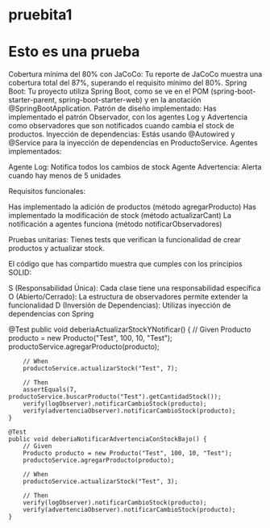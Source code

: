 # pruebita1

# Esto es una prueba





Cobertura mínima del 80% con JaCoCo: Tu reporte de JaCoCo muestra una cobertura total del 87%, superando el requisito mínimo del 80%.
Spring Boot: Tu proyecto utiliza Spring Boot, como se ve en el POM (spring-boot-starter-parent, spring-boot-starter-web) y en la anotación @SpringBootApplication.
Patrón de diseño implementado: Has implementado el patrón Observador, con los agentes Log y Advertencia como observadores que son notificados cuando cambia el stock de productos.
Inyección de dependencias: Estás usando @Autowired y @Service para la inyección de dependencias en ProductoService.
Agentes implementados:

Agente Log: Notifica todos los cambios de stock
Agente Advertencia: Alerta cuando hay menos de 5 unidades


Requisitos funcionales:

Has implementado la adición de productos (método agregarProducto)
Has implementado la modificación de stock (método actualizarCant)
La notificación a agentes funciona (método notificarObservadores)


Pruebas unitarias: Tienes tests que verifican la funcionalidad de crear productos y actualizar stock.

El código que has compartido muestra que cumples con los principios SOLID:

S (Responsabilidad Única): Cada clase tiene una responsabilidad específica
O (Abierto/Cerrado): La estructura de observadores permite extender la funcionalidad
D (Inversión de Dependencias): Utilizas inyección de dependencias con Spring


@Test
    public void deberiaActualizarStockYNotificar() {
        // Given
        Producto producto = new Producto("Test", 100, 10, "Test");
        productoService.agregarProducto(producto);
        
        // When
        productoService.actualizarStock("Test", 7);
        
        // Then
        assertEquals(7, productoService.buscarProducto("Test").getCantidadStock());
        verify(logObserver).notificarCambioStock(producto);
        verify(advertenciaObserver).notificarCambioStock(producto);
    }
    
    @Test
    public void deberiaNotificarAdvertenciaConStockBajo() {
        // Given
        Producto producto = new Producto("Test", 100, 10, "Test");
        productoService.agregarProducto(producto);
        
        // When
        productoService.actualizarStock("Test", 3);
        
        // Then
        verify(logObserver).notificarCambioStock(producto);
        verify(advertenciaObserver).notificarCambioStock(producto);
    }